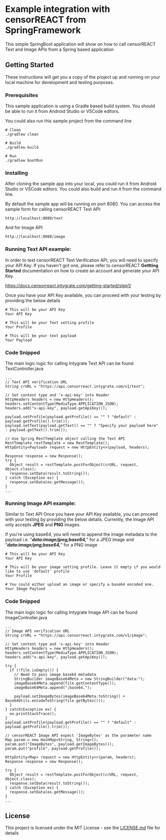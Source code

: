 # Example integration with censorREACT from SpringFramework

This simple SpringBoot application will show on how to call censorREACT Text and Image APIs from a Spring based application

## Getting Started

These instructions will get you a copy of the project up and running on your local machine for development and testing purposes. 

### Prerequisites

This sample application is using a Gradle based build system. You should be able to run it from Android Studio or VSCode editors.

You could also run this sample project from the command line

```
# Clean 
./gradlew clean

# Build
./gradlew build

# Run
./gradlew bootRun
```

### Installing

After cloning the sample app into your local, you could run it from Android Studio or VSCode editors. You could also build and run it from the command line.

By default the sample app will be running on port 8080. You can access the sample form for calling censorREACT Text API:

```
http://localhost:8080/text
```

And for Image API:

```
http://localhost:8080/image
```

### Running Text API example:

In order to test censorREACT Text Verification API, you will need to specify your API Key. If you haven't got one, please refer to censorREACT **Gettting Started** documentation on how to create an account and generate your API Key.

https://docs.censorreact.intygrate.com/getting-started/step1/
 
Once you have your API Key available, you can proceed with your testing by providing the below details
```
# This will be your API Key
Your API Key

# This will be your Text setting profile 
Your Profile 

# This will be your text payload
Your Payload
```

### Code Snipped

The main logic logic for calling Intygrate Text API can be found TextController.java

```
...
// Text API verification URL
String crURL = "https://api.censorreact.intygrate.com/v1/text";

// Set content type and 'x-api-key' into Header
HttpHeaders headers = new HttpHeaders();
headers.setContentType(MediaType.APPLICATION_JSON);
headers.add("x-api-key", payload.getApiKey());

payload.setProfile(payload.getProfile() == "" ? "default" : payload.getProfile().trim());
payload.setText(payload.getText() == "" ? "Specify your payload here" : payload.getText().trim());

// Use Spring RestTemplate object calling the Text API
RestTemplate restTemplate = new RestTemplate();
HttpEntity<Payload> request = new HttpEntity<>(payload, headers);

Response response = new Response();
try {
  Object result = restTemplate.postForObject(crURL, request, Object.class);
  response.setData(result.toString());
} catch (Exception ex) {
  response.setData(ex.getMessage());
}
...
```

### Running Image API example:


Similar to Text API Once you have your API Key available, you can proceed with your testing by providing the below details. Currently, the Image API only accepts **JPEG** and **PNG** images.

If you're using base64, you will need to append the image metadata to the payload i.e. "_**data:image/jpeg;base64,**_" for a JPEG image and "_**data:image/png;base64,**_" for a PNG image
```
# This will be your API Key
Your API Key

# This will be your image setting profile. Leave it empty if you would like to use 'default' profile
Your Profile 

# You could either upload an image or specify a base64 encoded one.  
Your Image Payload
```

### Code Snipped

The main logic logic for calling Intygrate Image API can be found ImageController.java

```
...
// Image API verification URL
String crURL = "https://api.censorreact.intygrate.com/v1/image";

// Set content type and 'x-api-key' into Header
HttpHeaders headers = new HttpHeaders();
headers.setContentType(MediaType.APPLICATION_JSON);
headers.add("x-api-key", payload.getApiKey());

try {
  if (!file.isEmpty()) {
    // Need to pass image base64 metadata
    StringBuilder imageBase64Meta = new StringBuilder("data:");
    imageBase64Meta.append(file.getContentType());
    imageBase64Meta.append(";base64,");

    payload.setImageBytes(imageBase64Meta.toString() + Base64Utils.encodeToString(file.getBytes()));
  }
} catch(Exception ex) {
  ex.printStackTrace();
}
payload.setProfile(payload.getProfile() == "" ? "default" : payload.getProfile().trim());

// censorREACT Image API expect 'ImageBytes' as the parameter name
Map param = new HashMap<String, String>();
param.put("ImageBytes", payload.getImageBytes());
param.put("profile", payload.getProfile());

HttpEntity<Map> request = new HttpEntity<>(param, headers);
Response response = new Response();

try {
  Object result = restTemplate.postForObject(crURL, request, Object.class);
  response.setData(result.toString());
} catch (Exception ex) {
  response.setData(ex.getMessage());
}
...
```

## License

This project is licensed under the MIT License - see the [LICENSE.md](LICENSE.md) file for details